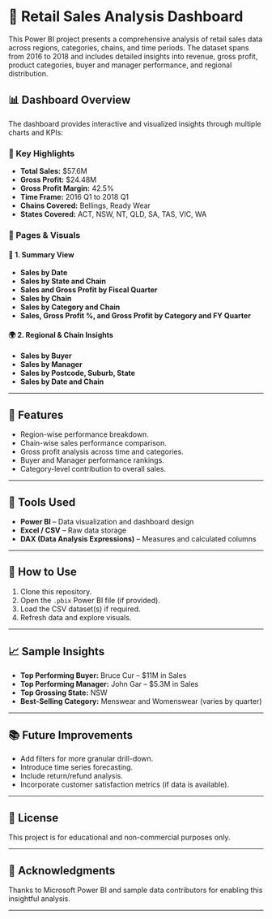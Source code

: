 # 🛒 Retail Sales Analysis Dashboard

This Power BI project presents a comprehensive analysis of retail sales data across regions, categories, chains, and time periods. The dataset spans from 2016 to 2018 and includes detailed insights into revenue, gross profit, product categories, buyer and manager performance, and regional distribution.

## 📊 Dashboard Overview

The dashboard provides interactive and visualized insights through multiple charts and KPIs:

### 🔹 Key Highlights
- **Total Sales:** $57.6M
- **Gross Profit:** $24.48M
- **Gross Profit Margin:** 42.5%
- **Time Frame:** 2016 Q1 to 2018 Q1
- **Chains Covered:** Bellings, Ready Wear
- **States Covered:** ACT, NSW, NT, QLD, SA, TAS, VIC, WA

### 📁 Pages & Visuals

#### 📆 1. Summary View
- **Sales by Date**
- **Sales by State and Chain**
- **Sales and Gross Profit by Fiscal Quarter**
- **Sales by Chain**
- **Sales by Category and Chain**
- **Sales, Gross Profit %, and Gross Profit by Category and FY Quarter**

#### 🌍 2. Regional & Chain Insights
- **Sales by Buyer**
- **Sales by Manager**
- **Sales by Postcode, Suburb, State**
- **Sales by Date and Chain**

---

## 📌 Features

- Region-wise performance breakdown.
- Chain-wise sales performance comparison.
- Gross profit analysis across time and categories.
- Buyer and Manager performance rankings.
- Category-level contribution to overall sales.

---

## 🧩 Tools Used

- **Power BI** – Data visualization and dashboard design
- **Excel / CSV** – Raw data storage
- **DAX (Data Analysis Expressions)** – Measures and calculated columns

---

## 🚀 How to Use

1. Clone this repository.
2. Open the `.pbix` Power BI file (if provided).
3. Load the CSV dataset(s) if required.
4. Refresh data and explore visuals.

---

## 📈 Sample Insights

- **Top Performing Buyer:** Bruce Cur – $11M in Sales
- **Top Performing Manager:** John Gar – $5.3M in Sales
- **Top Grossing State:** NSW
- **Best-Selling Category:** Menswear and Womenswear (varies by quarter)

---

## 📚 Future Improvements

- Add filters for more granular drill-down.
- Introduce time series forecasting.
- Include return/refund analysis.
- Incorporate customer satisfaction metrics (if data is available).

---

## 📄 License

This project is for educational and non-commercial purposes only.

---

## 🙌 Acknowledgments

Thanks to Microsoft Power BI and sample data contributors for enabling this insightful analysis.

---

